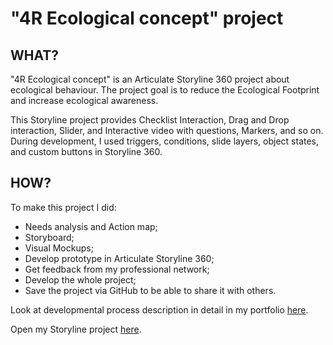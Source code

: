 # "4R Ecological concept" project

## WHAT?

"4R Ecological concept" is an Articulate Storyline 360 project about ecological behaviour.
The project goal is to reduce the Ecological Footprint and increase ecological awareness.

This Storyline project provides Checklist Interaction, Drag and Drop interaction, Slider, and Interactive video with questions, Markers, and so on. 
During development, I used triggers, conditions, slide layers, object states, and custom buttons in Storyline 360.

## HOW?

To make this project I did:
- Needs analysis and Action map;
- Storyboard;
- Visual Mockups;
- Develop prototype in Articulate Storyline 360;
- Get feedback from my professional network;
- Develop the whole project;
- Save the project via GitHub to be able to share it with others.

Look at developmental process description in detail in my portfolio [here](http://project5689052.tilda.ws/page32815403.html). 

Open my Storyline project [here](https://rsvaleria.github.io/4R_concept.github.io/).
